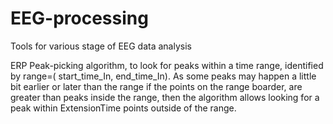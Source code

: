 # EEG-processing
Tools for various stage of EEG data analysis


ERP Peak-picking algorithm, to look for peaks within a time range, identified by range=( start_time_In, end_time_In). As some peaks may happen a little bit earlier or later than the range if the points on the range boarder, are greater than peaks inside the range, then the algorithm allows looking for a peak within ExtensionTime points outside of the range.
